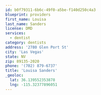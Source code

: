 ```yaml
---
id: b0f79311-6b6c-49f0-a5be-f140d250c4a3
blueprint: providers
first_name: Louisa
last_name: Sanders
license: DMD
services:
  - dentist
category: dentists
address: '2780 Glen Port St'
city: 'Las Vegas'
state: NV
zip: 89135-2020
phone: '(702) 879-6737'
title: 'Louisa Sanders'
_geoloc:
  lat: 36.139552353878
  lng: -115.32377896051
---
```

